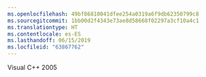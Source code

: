 ```yaml
---
ms.openlocfilehash: 49bf86810041dfee254a0319a6f9db62350799c8
ms.sourcegitcommit: 1bb00d2f4343e73ae8d58668f02297a3cf10a4c1
ms.translationtype: HT
ms.contentlocale: es-ES
ms.lasthandoff: 06/15/2019
ms.locfileid: "63867762"
---
```

Visual C++ 2005